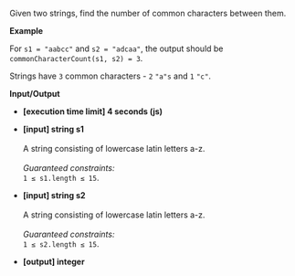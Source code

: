 Given two strings, find the number of common characters between them.

__Example__

For `s1 = "aabcc"` and `s2 = "adcaa"`, the output should be  
`commonCharacterCount(s1, s2) = 3`.

Strings have `3` common characters - `2` `"a"s` and `1` `"c"`.

__Input/Output__

* __[execution time limit] 4 seconds (js)__
* __[input] string s1__ <br /><br />A string consisting of lowercase latin letters a-z.<br /><br />_Guaranteed constraints:_<br />`1 ≤ s1.length ≤ 15`.

* __[input] string s2__ <br /><br />A string consisting of lowercase latin letters a-z.<br /><br />_Guaranteed constraints:_<br />`1 ≤ s2.length ≤ 15`.

* __[output] integer__

